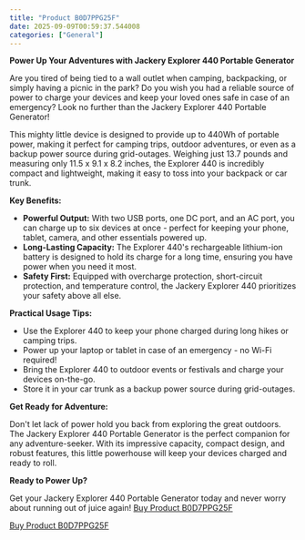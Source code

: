 ```yaml
---
title: "Product B0D7PPG25F"
date: 2025-09-09T00:59:37.544008
categories: ["General"]
---
```

**Power Up Your Adventures with Jackery Explorer 440 Portable Generator**

Are you tired of being tied to a wall outlet when camping, backpacking, or simply having a picnic in the park? Do you wish you had a reliable source of power to charge your devices and keep your loved ones safe in case of an emergency? Look no further than the Jackery Explorer 440 Portable Generator!

This mighty little device is designed to provide up to 440Wh of portable power, making it perfect for camping trips, outdoor adventures, or even as a backup power source during grid-outages. Weighing just 13.7 pounds and measuring only 11.5 x 9.1 x 8.2 inches, the Explorer 440 is incredibly compact and lightweight, making it easy to toss into your backpack or car trunk.

**Key Benefits:**

* **Powerful Output:** With two USB ports, one DC port, and an AC port, you can charge up to six devices at once - perfect for keeping your phone, tablet, camera, and other essentials powered up.
* **Long-Lasting Capacity:** The Explorer 440's rechargeable lithium-ion battery is designed to hold its charge for a long time, ensuring you have power when you need it most.
* **Safety First:** Equipped with overcharge protection, short-circuit protection, and temperature control, the Jackery Explorer 440 prioritizes your safety above all else.

**Practical Usage Tips:**

* Use the Explorer 440 to keep your phone charged during long hikes or camping trips.
* Power up your laptop or tablet in case of an emergency - no Wi-Fi required!
* Bring the Explorer 440 to outdoor events or festivals and charge your devices on-the-go.
* Store it in your car trunk as a backup power source during grid-outages.

**Get Ready for Adventure:**

Don't let lack of power hold you back from exploring the great outdoors. The Jackery Explorer 440 Portable Generator is the perfect companion for any adventure-seeker. With its impressive capacity, compact design, and robust features, this little powerhouse will keep your devices charged and ready to roll.

**Ready to Power Up?**

Get your Jackery Explorer 440 Portable Generator today and never worry about running out of juice again! [Buy Product B0D7PPG25F](https://www.amazon.com/Jackery-Explorer-Portable-Generator-Emergency/dp/B0D7PPG25F/)

[Buy Product B0D7PPG25F](https://www.amazon.com/Jackery-Explorer-Portable-Generator-Emergency/dp/B0D7PPG25F/)
